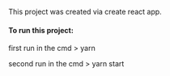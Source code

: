 This project was created via create react app.

#### To run this project:
first run in the cmd > yarn

second run in the cmd > yarn start
